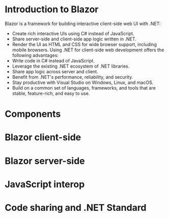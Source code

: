 # Introduction to Blazor
Blazor is a framework for building interactive client-side web UI with .NET:
  - Create rich interactive UIs using C# instead of JavaScript.
  - Share server-side and client-side app logic written in .NET.
  - Render the UI as HTML and CSS for wide browser support, including mobile browsers.
Using .NET for client-side web development offers the following advantages:
  - Write code in C# instead of JavaScript.
  - Leverage the existing .NET ecosystem of .NET libraries.
  - Share app logic across server and client.
  - Benefit from .NET's performance, reliability, and security.
  - Stay productive with Visual Studio on Windows, Linux, and macOS.
  - Build on a common set of languages, frameworks, and tools that are stable, feature-rich, and easy to use.

# Components

# Blazor client-side

# Blazor server-side

# JavaScript interop

# Code sharing and .NET Standard
